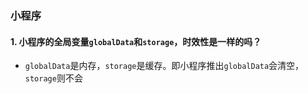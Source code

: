 ### 小程序

#### 1. 小程序的全局变量`globalData`和`storage`，时效性是一样的吗？

* `globalData`是内存，`storage`是缓存。即小程序推出`globalData`会清空，`storage`则不会